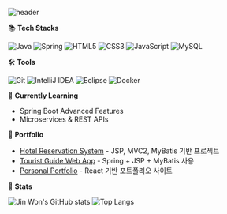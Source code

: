 ![header](https://capsule-render.vercel.app/api?type=wave&color=auto&height=300&section=header&text=JIN%20WON%20Profile%20&fontSize=60)

📚 **Tech Stacks**

![Java](https://img.shields.io/badge/Java-007396?style=for-the-badge&logo=java&logoColor=white)
![Spring](https://img.shields.io/badge/Spring-6DB33F?style=for-the-badge&logo=spring&logoColor=white)
![HTML5](https://img.shields.io/badge/HTML5-E34F26?style=for-the-badge&logo=html5&logoColor=white)
![CSS3](https://img.shields.io/badge/CSS3-1572B6?style=for-the-badge&logo=css3&logoColor=white)
![JavaScript](https://img.shields.io/badge/JavaScript-F7DF1E?style=for-the-badge&logo=javascript&logoColor=black)
![MySQL](https://img.shields.io/badge/MySQL-4479A1?style=for-the-badge&logo=mysql&logoColor=white)

🛠️ **Tools**

![Git](https://img.shields.io/badge/Git-F05032?style=for-the-badge&logo=git&logoColor=white)
![IntelliJ IDEA](https://img.shields.io/badge/IntelliJ%20IDEA-000000?style=for-the-badge&logo=intellij-idea&logoColor=white)
![Eclipse](https://img.shields.io/badge/Eclipse-2C2255?style=for-the-badge&logo=eclipse&logoColor=white)
![Docker](https://img.shields.io/badge/Docker-2496ED?style=for-the-badge&logo=docker&logoColor=white)

🌱 **Currently Learning**
- Spring Boot Advanced Features
- Microservices & REST APIs

💼 **Portfolio**
- [Hotel Reservation System](#) - JSP, MVC2, MyBatis 기반 프로젝트
- [Tourist Guide Web App](#) - Spring + JSP + MyBatis 사용
- [Personal Portfolio](#) - React 기반 포트폴리오 사이트

🏅 **Stats**

![Jin Won's GitHub stats](https://github-readme-stats.vercel.app/api?username=YourGitHubID&show_icons=true&theme=radical)
![Top Langs](https://github-readme-stats.vercel.app/api/top-langs/?username=YourGitHubID&layout=compact&theme=radical)

